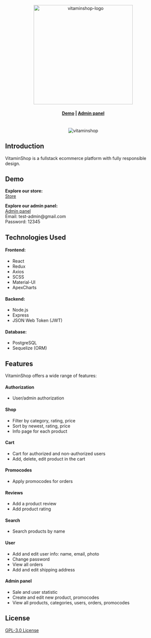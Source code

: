 <p align="center">
  <img alt="vitaminshop-logo" width="320px" src="https://github.com/alextsoi101/vitaminshop/assets/116392740/67662360-8fb7-43a0-a3cb-308d79043e56" />
</p>

<h4 align="center">
    <a href="https://incomparable-beignet-a958d8.netlify.app/shop">Demo</a> |
    <a href="https://incomparable-beignet-a958d8.netlify.app/admin">Admin panel</a>
</h4>

<p align="center">
  <h1 align="center"></h1>
</p>

<p align="center">
  <img alt="vitaminshop" src="https://github.com/alextsoi101/vitaminshop/assets/116392740/5a658cee-ee8f-44d4-82db-020bae44a2a3" />
</p>

## Introduction
VitaminShop is a fullstack ecommerce platform with fully responsible design.

## Demo
<p>
  <b>Explore our store:</b> <br/>
  <a href="https://incomparable-beignet-a958d8.netlify.app/shop">Store</a> <br/>
</p>

<p>
  <b>Explore our admin panel:</b> <br/>
  <a href="https://incomparable-beignet-a958d8.netlify.app/admin/login">Admin panel</a> <br/>
  Email: test-admin@gmail.com <br/>
  Password: 12345
</p>


## Technologies Used

#### Frontend:
- React
- Redux
- Axios
- SCSS
- Material-UI
- ApexCharts

#### Backend:
- Node.js
- Express
- JSON Web Token (JWT)

#### Database:
- PostgreSQL
- Sequelize (ORM)


## Features
VitaminShop offers a wide range of features:

#### Authorization
- User/admin authorization

#### Shop
- Filter by category, rating, price
- Sort by newest, rating, price
- Info page for each product

#### Cart
- Cart for authorized and non-authorized users
- Add, delete, edit product in the cart

#### Promocodes
- Apply promocodes for orders

#### Reviews
- Add a product review
- Add product rating

#### Search
- Search products by name

#### User
- Add and edit user info: name, email, photo
- Change password
- View all orders
- Add and edit shipping address

#### Admin panel
- Sale and user statistic
- Create and edit new product, promocodes
- View all products, categories, users, orders, promocodes


## License
[GPL-3.0 License](https://github.com/alextsoi101/vitaminshop/blob/master/LICENSE)















